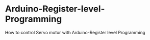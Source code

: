 # Arduino-Register-level-Programming
How to control Servo motor  with Arduino-Register level Programming
